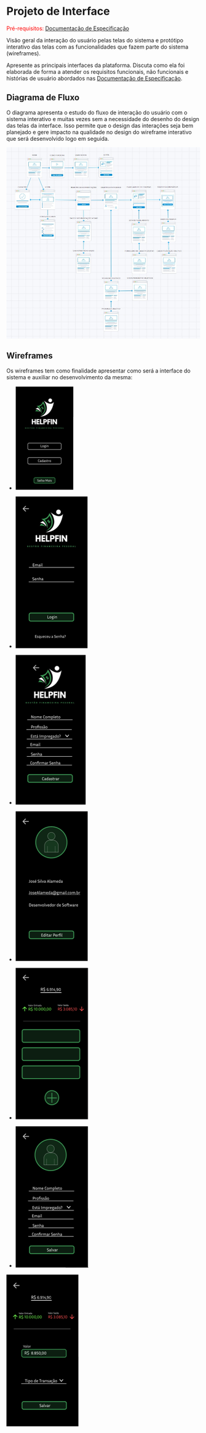 
# Projeto de Interface

<span style="color:red">Pré-requisitos: <a href="2-Especificação do Projeto.md"> Documentação de Especificação</a></span>

Visão geral da interação do usuário pelas telas do sistema e protótipo interativo das telas com as funcionalidades que fazem parte do sistema (wireframes).

 Apresente as principais interfaces da plataforma. Discuta como ela foi elaborada de forma a atender os requisitos funcionais, não funcionais e histórias de usuário abordados nas <a href="2-Especificação do Projeto.md"> Documentação de Especificação</a>.



## Diagrama de Fluxo

O diagrama apresenta o estudo do fluxo de interação do usuário com o sistema interativo e  muitas vezes sem a necessidade do desenho do design das telas da interface. Isso permite que o design das interações seja bem planejado e gere impacto na qualidade no design do wireframe interativo que será desenvolvido logo em seguida.

![Exemplo de Diagrama de Fluxo](img/fluxoGrama.jpeg)

## Wireframes

Os wireframes tem como finalidade apresentar como será a interface do sistema e auxiliar no desenvolvimento da mesma:

- ![Wireframe-1](img/1.PNG)


- ![Wireframe-2](img/2.PNG)


- ![Wireframe-3](img/3.PNG)


- ![Wireframe-4](img/4.PNG)


- ![Wireframe-5](img/5.PNG)


- ![Wireframe-6](img/6.PNG)


![Wireframe-8](img/8.PNG)


